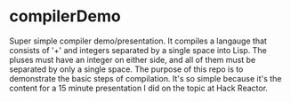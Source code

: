 # compilerDemo
Super simple compiler demo/presentation. It compiles a langauge that consists of '+' and integers separated by a single space into Lisp. The pluses must have an integer on either side, and all of them must be separated by only a single space. The purpose of this repo is to demonstrate the basic steps of compilation. It's so simple because it's the content for a 15 minute presentation I did on the topic at Hack Reactor.
